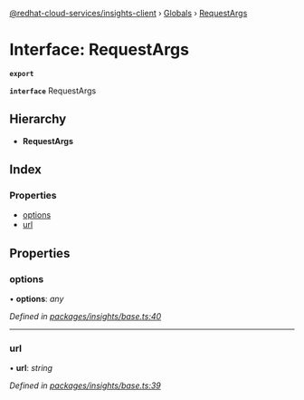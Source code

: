 [@redhat-cloud-services/insights-client](../README.md) › [Globals](../globals.md) › [RequestArgs](requestargs.md)

# Interface: RequestArgs

**`export`** 

**`interface`** RequestArgs

## Hierarchy

* **RequestArgs**

## Index

### Properties

* [options](requestargs.md#options)
* [url](requestargs.md#url)

## Properties

###  options

• **options**: *any*

*Defined in [packages/insights/base.ts:40](https://github.com/RedHatInsights/javascript-clients/blob/master/packages/insights/base.ts#L40)*

___

###  url

• **url**: *string*

*Defined in [packages/insights/base.ts:39](https://github.com/RedHatInsights/javascript-clients/blob/master/packages/insights/base.ts#L39)*
